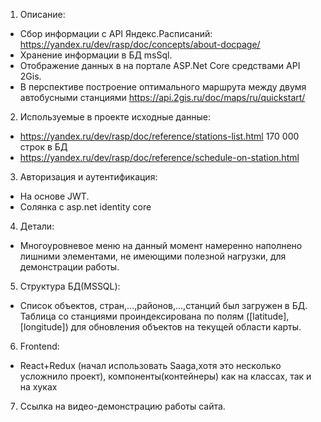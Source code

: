 1.	Описание:
-	Сбор информации с API Яндекс.Расписаний:
https://yandex.ru/dev/rasp/doc/concepts/about-docpage/
-	Хранение информации в БД msSql.
-	Отображение данных в на портале ASP.Net Core средствами API 2Gis.
- В перспективе построение оптимального маршрута между двумя автобусными станциями
https://api.2gis.ru/doc/maps/ru/quickstart/
2. Используемые в проекте исходные данные:
- https://yandex.ru/dev/rasp/doc/reference/stations-list.html
  170 000 строк в БД
- https://yandex.ru/dev/rasp/doc/reference/schedule-on-station.html
3. Авторизация и аутентификация:
- На основе JWT.
- Солянка с asp.net identity core
4. Детали:
- Многоуровневое меню на данный момент намеренно наполнено лишними элементами, не имеющими полезной нагрузки, для демонстрации работы.
5. Структура БД(MSSQL):
- Список объектов, стран,...,районов,...,станций был загружен в БД. Таблица со станциями проиндексирована по полям ([latitude],[longitude]) для обновления объектов на текущей области карты.
6. Frontend:
 - React+Redux (начал использовать Saaga,хотя это несколько усложнило проект), компоненты(контейнеры) как на классах, так и на хуках
7. Ссылка на видео-демонстрацию работы сайта.
